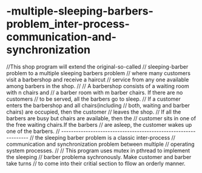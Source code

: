 # -multiple-sleeping-barbers-problem_inter-process-communication-and-synchronization
//This shop program will extend the original-so-called
// sleeping-barber problem to a multiple sleeping barbers problem
// where many customers visit a barbershop and receive a haircut 
// service from any one available among barbers in the shop.
//
// A barbershop consists of a waiting room with n chairs and 
// a barber room with m barber chairs. If there are no customers 
// to be served, all the barbers go to sleep. 
// If a customer enters the barbershop and all chairs(including 
// both, waiting and barber chairs) are occupied, then the customer
// leaves the shop.
// If all the barbers are busy but chairs are available, then the
// customer sits in one of the free waiting chairs.If the barbers 
// are asleep, the customer wakes up one of the barbers.
// ---------------------------------------------------------------- 
// the sleeping barber problem is a classic inter-process 
// communication and synchronization problem between multiple
// operating system processes. 
// 
// This program uses mutex in pthread to implement the sleeping 
// barber problema sychronously. Make customer and barber take turns
// to come into their critial section to fllow an orderly manner.
